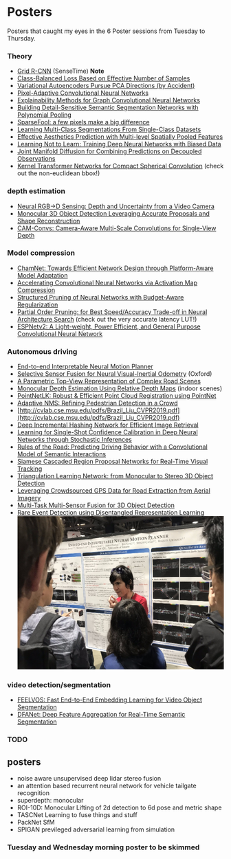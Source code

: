 # Posters
Posters that caught my eyes in the 6 Poster sessions from Tuesday to Thursday.

### Theory
- [Grid R-CNN](https://arxiv.org/abs/1811.12030) (SenseTime) **Note**
- [Class-Balanced Loss Based on Effective Number of Samples](https://arxiv.org/abs/1901.05555)
- [Variational Autoencoders Pursue PCA Directions (by Accident)](https://arxiv.org/abs/1812.06775)
- [Pixel-Adaptive Convolutional Neural Networks](https://arxiv.org/abs/1904.05373)
- [Explainability Methods for Graph Convolutional Neural Networks](http://openaccess.thecvf.com/content_CVPR_2019/papers/Pope_Explainability_Methods_for_Graph_Convolutional_Neural_Networks_CVPR_2019_paper.pdf)
- [Building Detail-Sensitive Semantic Segmentation Networks
with Polynomial Pooling](http://openaccess.thecvf.com/content_CVPR_2019/papers/Wei_Building_Detail-Sensitive_Semantic_Segmentation_Networks_With_Polynomial_Pooling_CVPR_2019_paper.pdf)
- [SparseFool: a few pixels make a big difference](https://arxiv.org/abs/1811.02248)
- [Learning Multi-Class Segmentations From Single-Class Datasets](http://openaccess.thecvf.com/content_CVPR_2019/papers/Dmitriev_Learning_Multi-Class_Segmentations_From_Single-Class_Datasets_CVPR_2019_paper.pdf)
- [Effective Aesthetics Prediction with Multi-level Spatially Pooled Features](http://openaccess.thecvf.com/content_CVPR_2019/papers/Hosu_Effective_Aesthetics_Prediction_With_Multi-Level_Spatially_Pooled_Features_CVPR_2019_paper.pdf)
- [Learning Not to Learn: Training Deep Neural Networks with Biased Data](https://arxiv.org/abs/1812.10352)
- [Joint Manifold Diffusion for Combining Predictions on Decoupled Observations](https://arxiv.org/abs/1904.05159)
- [Kernel Transformer Networks for Compact Spherical Convolution](https://arxiv.org/abs/1812.03115) (check out the non-euclidean bbox!)

### depth estimation
- [Neural RGB->D Sensing: Depth and Uncertainty from a Video Camera](https://arxiv.org/abs/1901.02571)
- [Monocular 3D Object Detection Leveraging Accurate Proposals and Shape Reconstruction](https://arxiv.org/abs/1904.01690)
- [CAM-Convs: Camera-Aware Multi-Scale Convolutions for Single-View Depth](https://arxiv.org/abs/1904.02028)


### Model compression
- [ChamNet: Towards Efficient Network Design through Platform-Aware Model Adaptation](https://arxiv.org/abs/1812.08934)
- [Accelerating Convolutional Neural Networks via Activation Map Compression](https://arxiv.org/abs/1812.04056)
- [Structured Pruning of Neural Networks with Budget-Aware Regularization](https://arxiv.org/abs/1811.09332)
- [Partial Order Pruning: for Best Speed/Accuracy Trade-off in Neural Architecture Search](https://arxiv.org/abs/1903.03777) (check out the very accurate latency LUT!)
- [ESPNetv2: A Light-weight, Power Efficient, and General Purpose Convolutional Neural Network](https://github.com/sacmehta/ESPNetv2)

### Autonomous driving
- [End-to-end Interpretable Neural Motion Planner](http://www.cs.toronto.edu/~byang/papers/nmp.pdf)
- [Selective Sensor Fusion for Neural Visual-Inertial Odometry](https://arxiv.org/abs/1903.01534) (Oxford)
- [A Parametric Top-View Representation of Complex Road Scenes](https://arxiv.org/abs/1812.06152)
- [Monocular Depth Estimation Using Relative Depth Maps](http://openaccess.thecvf.com/content_CVPR_2019/papers/Lee_Monocular_Depth_Estimation_Using_Relative_Depth_Maps_CVPR_2019_paper.pdf) (indoor scenes)
- [PointNetLK: Robust & Efficient Point Cloud Registration using PointNet](https://arxiv.org/abs/1903.05711)
- [Adaptive NMS: Refining Pedestrian Detection in a Crowd](https://arxiv.org/abs/1904.03629)
- [http://cvlab.cse.msu.edu/pdfs/Brazil_Liu_CVPR2019.pdf](http://cvlab.cse.msu.edu/pdfs/Brazil_Liu_CVPR2019.pdf)
- [Deep Incremental Hashing Network for Efficient Image Retrieval](http://openaccess.thecvf.com/content_CVPR_2019/papers/Wu_Deep_Incremental_Hashing_Network_for_Efficient_Image_Retrieval_CVPR_2019_paper.pdf)
- [Learning for Single-Shot Confidence Calibration in Deep Neural Networks through Stochastic Inferences](https://arxiv.org/abs/1809.10877)
- [Rules of the Road: Predicting Driving Behavior with a Convolutional Model of Semantic Interactions](http://openaccess.thecvf.com/content_CVPR_2019/papers/Hong_Rules_of_the_Road_Predicting_Driving_Behavior_With_a_Convolutional_CVPR_2019_paper.pdf)
- [Siamese Cascaded Region Proposal Networks for Real-Time Visual Tracking](https://arxiv.org/abs/1812.06148)
- [Triangulation Learning Network: from Monocular to Stereo 3D Object Detection](https://arxiv.org/abs/1906.01193)
- [Leveraging Crowdsourced GPS Data for Road Extraction from Aerial Imagery](https://arxiv.org/abs/1905.01447)
- [Multi-Task Multi-Sensor Fusion for 3D Object Detection](http://www.cs.toronto.edu/~byang/papers/mmf.pdf)
- [Rare Event Detection using Disentangled Representation Learning](https://arxiv.org/abs/1812.01285)
![](assets/thursday/IMG_1831.jpg.warped.jpg)

### video detection/segmentation
- [FEELVOS: Fast End-to-End Embedding Learning for Video Object Segmentation](https://arxiv.org/abs/1902.09513)
- [DFANet: Deep Feature Aggregation for Real-Time Semantic Segmentation](https://arxiv.org/abs/1904.02216)

### TODO
## posters
- noise aware unsupervised deep lidar stereo fusion
- an attention based recurrent neural network for vehicle tailgate recognition
- superdepth: monocular 
- ROI-10D: Monocular Lifting of 2d detection to 6d pose and metric shape
- TASCNet Learning to fuse things and stuff
- PackNet SfM
- SPIGAN previleged adversarial learning from simulation

### Tuesday and Wednesday morning poster to be skimmed